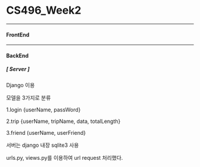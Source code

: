 # CS496_Week2

------------
#### FrontEnd






------------
#### BackEnd

##### [ Server ]
Django 이용

모델을 3가지로 분류

1.login {userName, passWord}

2.trip {userName, tripName, data, totalLength}

3.friend (userName, userFriend}

서버는 django 내장 sqlite3 사용

urls.py, views.py를 이용하여 url request 처리했다.
